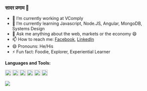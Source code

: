 ### सादर प्रणाम 👋

<!--
**Alec-Aldrine-Lakra/Alec-Aldrine-Lakra** is a ✨ _special_ ✨ repository because its `README.md` (this file) appears on your GitHub profile. -->

- 🔭 I’m currently working at VComply
- 🌱 I’m currently learning Javascript, Node.JS, Angular, MongoDB, Systems Design
- 💬 Ask me anything about the web, markets or the economy 😄
- 📫 How to reach me: [Facebook](https://www.facebook.com/alecaldrine.lakra.1), [LinkedIn](https://www.linkedin.com/in/alec-aldrine-lakra/)
- 😄 Pronouns: He/His
- ⚡ Fun fact: Foodie, Explorer, Experiential Learner

**Languages and Tools:**  

<code><img height="20" src="https://cdn.worldvectorlogo.com/logos/angular-icon-1.svg"></code>
<code><img height="20" src="https://cdn.worldvectorlogo.com/logos/pwa-pass-3.svg"></code>
<code><img height="20" src="https://cdn.worldvectorlogo.com/logos/firebase-1.svg"></code>
<code><img height="20" src="https://cdn.worldvectorlogo.com/logos/circleci.svg"></code>
<code><img height="20" src="https://cdn.worldvectorlogo.com/logos/typescript.svg"></code>
<code><img height="20" src="https://cdn.worldvectorlogo.com/logos/google-assistant.svg"></code>   

<img align="center" src="https://github-readme-stats.vercel.app/api//?username=Alec-Aldrine-Lakra&theme=" />
